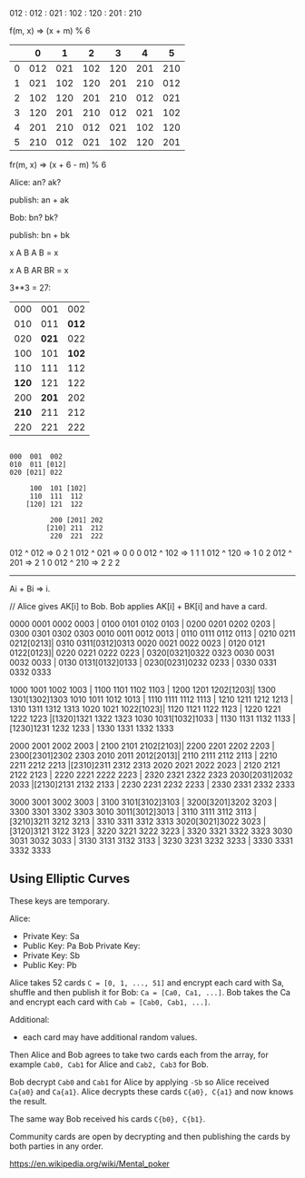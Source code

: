 012 : 012
    : 021
    : 102
    : 120
    : 201
    : 210

f(m, x) => (x + m) % 6

| |  0|  1|  2|  3|  4|  5|
|-|---|---|---|---|---|---|
|0|012|021|102|120|201|210|
|1|021|102|120|201|210|012|
|2|102|120|201|210|012|021|
|3|120|201|210|012|021|102|
|4|201|210|012|021|102|120|
|5|210|012|021|102|120|201|

fr(m, x) => (x + 6 - m) % 6

Alice: an? ak?

publish: an + ak

Bob: bn? bk?

publish: bn + bk

x A B A B = x

x A B AR BR = x


3**3 = 27:

|        |       |       |
|--------|-------|-------|
|  000   |  001  |  002  |
|  010   |  011  |**012**|
|  020   |**021**|  022  |
|  100   |  101  |**102**|
|  110   |  111  |  112  |
|**120** |  121  |  122  |
|  200   |**201**|  202  |
|**210** |  211  |  212  |
|  220   |  221  |  222  |


```

000  001  002
010  011 [012]
020 [021] 022

     100  101 [102]
     110  111  112
    [120] 121  122

          200 [201] 202
         [210] 211  212
          220  221  222
```

012 ^ 012 => 0 2 1
012 ^ 021 => 0 0 0
012 ^ 102 => 1 1 1
012 ^ 120 => 1 0 2
012 ^ 201 => 2 1 0
012 ^ 210 => 2 2 2

----

Ai + Bi => i.

// Alice gives AK[i] to Bob. Bob applies AK[i] + BK[i] and have a card.

0000 0001 0002 0003 | 0100 0101 0102 0103 | 0200 0201 0202 0203 | 0300 0301 0302 0303
0010 0011 0012 0013 | 0110 0111 0112 0113 | 0210 0211 0212[0213]| 0310 0311[0312]0313
0020 0021 0022 0023 | 0120 0121 0122[0123]| 0220 0221 0222 0223 | 0320[0321]0322 0323
0030 0031 0032 0033 | 0130 0131[0132]0133 | 0230[0231]0232 0233 | 0330 0331 0332 0333

1000 1001 1002 1003 | 1100 1101 1102 1103 | 1200 1201 1202[1203]| 1300 1301[1302]1303
1010 1011 1012 1013 | 1110 1111 1112 1113 | 1210 1211 1212 1213 | 1310 1311 1312 1313
1020 1021 1022[1023]| 1120 1121 1122 1123 | 1220 1221 1222 1223 |[1320]1321 1322 1323
1030 1031[1032]1033 | 1130 1131 1132 1133 |[1230]1231 1232 1233 | 1330 1331 1332 1333

2000 2001 2002 2003 | 2100 2101 2102[2103]| 2200 2201 2202 2203 | 2300[2301]2302 2303
2010 2011 2012[2013]| 2110 2111 2112 2113 | 2210 2211 2212 2213 |[2310]2311 2312 2313
2020 2021 2022 2023 | 2120 2121 2122 2123 | 2220 2221 2222 2223 | 2320 2321 2322 2323
2030[2031]2032 2033 |[2130]2131 2132 2133 | 2230 2231 2232 2233 | 2330 2331 2332 2333

3000 3001 3002 3003 | 3100 3101[3102]3103 | 3200[3201]3202 3203 | 3300 3301 3302 3303
3010 3011[3012]3013 | 3110 3111 3112 3113 |[3210]3211 3212 3213 | 3310 3311 3312 3313
3020[3021]3022 3023 |[3120]3121 3122 3123 | 3220 3221 3222 3223 | 3320 3321 3322 3323
3030 3031 3032 3033 | 3130 3131 3132 3133 | 3230 3231 3232 3233 | 3330 3331 3332 3333

## Using Elliptic Curves

These keys are temporary.

Alice:
- Private Key: Sa
- Public Key: Pa
Bob Private Key:
- Private Key: Sb
- Public Key: Pb

Alice takes 52 cards `C = [0, 1, ..., 51]` and encrypt each card with Sa, shuffle and then publish it for Bob: `Ca = [Ca0, Ca1, ...]`.
Bob takes the Ca and encrypt each card with `Cab = [Cab0, Cab1, ...]`.

Additional:
- each card may have additional random values.

Then Alice and Bob agrees to take two cards each from the array, for example `Cab0, Cab1` for Alice and `Cab2, Cab3` for Bob.

Bob decrypt `Cab0` and `Cab1` for Alice by applying `-Sb` so Alice received `Ca{a0}` and `Ca{a1}`.
Alice decrypts these cards `C{a0}, C{a1}` and now knows the result.

The same way Bob received his cards `C{b0}, C{b1}`.

Community cards are open by decrypting and then publishing the cards by both parties in any order.

https://en.wikipedia.org/wiki/Mental_poker

